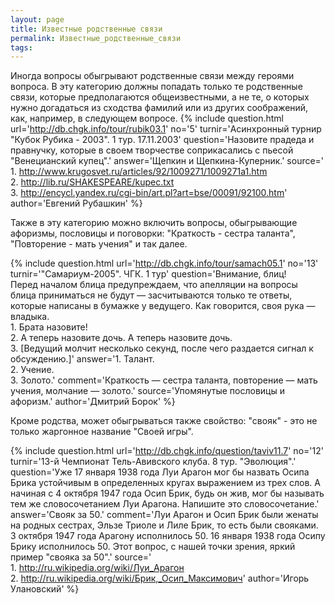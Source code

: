 ```yaml
---
layout: page
title: Известные родственные связи
permalink: Известные_родственные_связи
tags: 
---
```

Иногда вопросы обыгрывают родственные связи между героями вопроса. В эту категорию должны попадать только те родственные связи, которые предполагаются общеизвестными, а не те, о которых нужно догадаться из сходства фамилий или из других соображений, как, например, в следующем вопросе.
{% include question.html
url='http://db.chgk.info/tour/rubik03.1'
no='5'
turnir='Асинхронный турнир "Кубок Рубика - 2003". 1 тур. 17.11.2003'
question='Назовите прадеда и правнучку, которые в своем творчестве соприкасались с пьесой "Венецианский купец".'
answer='Щепкин и Щепкина-Куперник.'
source=' 1. http://www.krugosvet.ru/articles/92/1009271/1009271a1.htm 
<br>    2. http://lib.ru/SHAKESPEARE/kupec.txt 
<br>    3. http://encycl.yandex.ru/cgi-bin/art.pl?art=bse/00091/92100.htm'
author='Евгений Рубашкин'
 %}

Также в эту категорию можно включить вопросы, обыгрывающие афоризмы, пословицы и поговорки: "Краткость - сестра таланта", "Повторение - мать учения" и так далее.

{% include question.html
url='http://db.chgk.info/tour/samach05.1'
no='13'
turnir='"Самариум-2005". ЧГК. 1 тур'
question='Внимание, блиц! 
<br>  Перед началом блица предупреждаем, что апелляции на вопросы блица приниматься не будут — засчитываются только те ответы, которые написаны в бумажке у ведущего. Как говорится, своя рука — владыка. 
<br>  1. Брата назовите! 
<br>  2. А теперь назовите дочь. А теперь назовите дочь. 
<br>  3. [Ведущий молчит несколько секунд, после чего раздается сигнал к обсуждению.]'
answer='1. Талант. 
<br>  2. Учение. 
<br>  3. Золото.'
comment='Краткость — сестра таланта, повторение — мать учения, молчание — золото.'
source='Упомянутые пословицы и афоризм.'
author='Дмитрий Борок'
 %}

Кроме родства, может обыгрываться также свойство: "свояк" - это не только жаргонное название "Своей игры".

{% include question.html
url='http://db.chgk.info/question/taviv11.7'
no='12'
turnir='13-й Чемпионат Тель-Авивского клуба. 8 тур. "Эволюция".'
question='Уже 17 января 1938 года Луи Арагон мог бы назвать Осипа Брика устойчивым в определенных кругах выражением из трех слов. А начиная с 4 октября 1947 года Осип Брик, будь он жив, мог бы называть тем же словосочетанием Луи Арагона. Напишите это словосочетание.'
answer='Свояк за 50.'
comment='Луи Арагон и Осип Брик были женаты на родных сестрах, Эльзе Триоле и Лиле Брик, то есть были свояками. 3 октября 1947 года Арагону исполнилось 50. 16 января 1938 года Осипу Брику исполнилось 50. Этот вопрос, с нашей точки зрения, яркий пример "свояка за 50".'
source='<br>1. http://ru.wikipedia.org/wiki/Луи_Арагон 
    <br>2. http://ru.wikipedia.org/wiki/Брик,_Осип_Максимович'
author='Игорь Улановский'
 %}